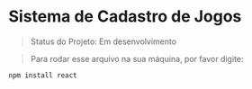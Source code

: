 <h1> Sistema de Cadastro de Jogos</h1>

> Status do Projeto: Em desenvolvimento

> Para rodar esse arquivo na sua máquina, por favor digite:
```
npm install react
```
